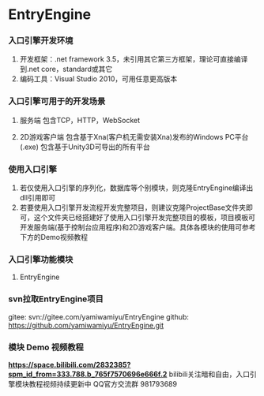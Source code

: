 # EntryEngine
### 入口引擎开发环境
1. 开发框架：.net framework 3.5，未引用其它第三方框架，理论可直接编译到.net core，standard或其它
2. 编码工具：Visual Studio 2010，可用任意更高版本

### 入口引擎可用于的开发场景
1. 服务端
    包含TCP，HTTP，WebSocket

2. 2D游戏客户端
    包含基于Xna(客户机无需安装Xna)发布的Windows PC平台(.exe)
    包含基于Unity3D可导出的所有平台

### 使用入口引擎
1. 若仅使用入口引擎的序列化，数据库等个别模块，则克隆EntryEngine编译出dll引用即可
2. 若要使用入口引擎开发流程开发完整项目，则建议克隆ProjectBase文件夹即可，这个文件夹已经搭建好了使用入口引擎开发完整项目的模板，项目模板可开发服务端(基于控制台应用程序)和2D游戏客户端。具体各模块的使用可参考下方的Demo视频教程

### 入口引擎功能模块
1. EntryEngine

### svn拉取EntryEngine项目
gitee:       svn://gitee.com/yamiwamiyu/EntryEngine
github:      https://github.com/yamiwamiyu/EntryEngine.git

### 模块 Demo 视频教程
 **https://space.bilibili.com/2832385?spm_id_from=333.788.b_765f7570696e666f.2** 
bilibili关注暗和自由，入口引擎模块教程视频持续更新中
QQ官方交流群 981793689
